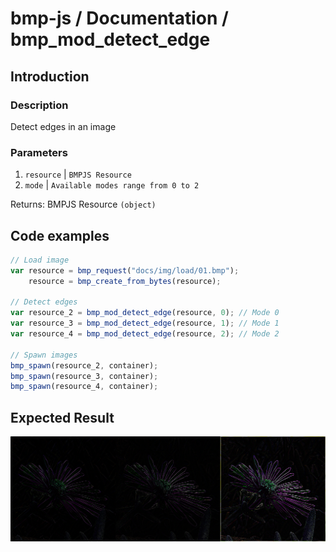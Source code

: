 # bmp-js / Documentation / bmp_mod_detect_edge
## Introduction

### Description

Detect edges in an image

### Parameters

1. `resource` | `BMPJS Resource`
2. `mode` | `Available modes range from 0 to 2`

Returns: BMPJS Resource `(object)`

## Code examples

```js
// Load image
var resource = bmp_request("docs/img/load/01.bmp");
    resource = bmp_create_from_bytes(resource);

// Detect edges
var resource_2 = bmp_mod_detect_edge(resource, 0); // Mode 0
var resource_3 = bmp_mod_detect_edge(resource, 1); // Mode 1
var resource_4 = bmp_mod_detect_edge(resource, 2); // Mode 2

// Spawn images
bmp_spawn(resource_2, container);
bmp_spawn(resource_3, container);
bmp_spawn(resource_4, container);
```

## Expected Result

![expected-result](./img/033.png)
